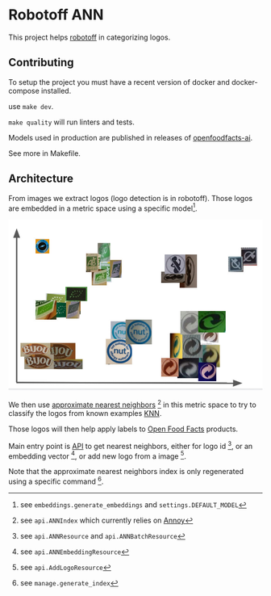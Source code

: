 # Robotoff ANN

This project helps [robotoff](https://github.com/openfoodfacts/robotoff) in categorizing logos.

## Contributing

To setup the project you must have a recent version of docker and docker-compose installed.

use `make dev`.

`make quality` will run linters and tests.

Models used in production are published in releases of [openfoodfacts-ai](https://github.com/openfoodfacts/openfoodfacts-ai/).

See more in Makefile.

## Architecture

From images we extract logos (logo detection is in robotoff).
Those logos are embedded in a metric space using a specific model[^embedding].

![Artist view of logo embeddings](./docs/logos-embedding.jpg)

We then use [approximate nearest neighbors](https://en.wikipedia.org/wiki/Nearest_neighbor_search#Approximate_nearest_neighbor) [^ann_index]
in this metric space
to try to classify the logos from known examples [KNN](https://en.wikipedia.org/wiki/K-nearest_neighbors_algorithm).

Those logos will then
help apply labels to [Open Food Facts](https://world.openfoodfacts.org) products.

Main entry point is [API](./api.py) to get nearest neighbors,
either for logo id [^nn_id], or an embedding vector [^nn_embedding], or add new logo from a image [^add_logo].

Note that the approximate nearest neighbors index is only regenerated using a specific command [^index_regenerate].


[^embedding]: see `embeddings.generate_embeddings`
and `settings.DEFAULT_MODEL`

[^ann_index]: see `api.ANNIndex` which currently relies on [Annoy](https://github.com/spotify/annoy/)

[^nn_id]: see `api.ANNResource` and `api.ANNBatchResource`

[^nn_embedding]: see `api.ANNEmbeddingResource`

[^add_logo]: see `api.AddLogoResource`

[^index_regenerate]: see `manage.generate_index`